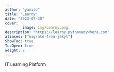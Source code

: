 ```yaml
---
author: "yamilo"
title: "Learny"
date: "2023-07-30"
cover:
        image: img/Learny.png
description: "https://learny.pythonanywhere.com"
aliases: ["migrate-from-jekyl"]
ShowToc: true
TocOpen: true
weight: 2
---
```

IT Learning Platform
